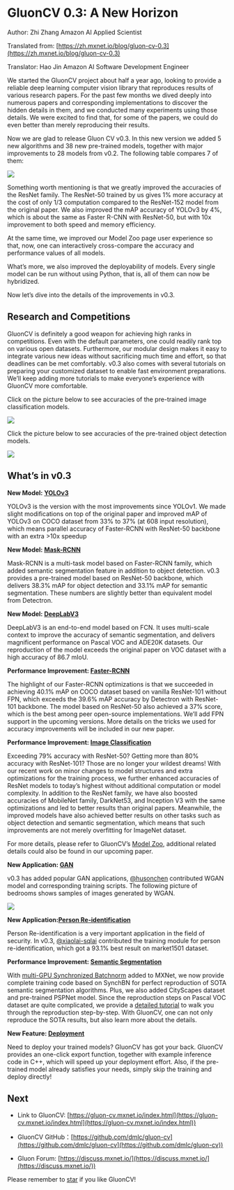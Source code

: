
# GluonCV 0.3: A New Horizon

Author: Zhi Zhang Amazon AI Applied Scientist

Translated from: [https://zh.mxnet.io/blog/gluon-cv-0.3](https://zh.mxnet.io/blog/gluon-cv-0.3)

Translator: Hao Jin Amazon AI Software Development Engineer

We started the GluonCV project about half a year ago, looking to provide a reliable deep learning computer vision library that reproduces results of various research papers. For the past few months we dived deeply into numerous papers and corresponding implementations to discover the hidden details in them, and we conducted many experiments using those details. We were excited to find that, for some of the papers, we could do even better than merely reproducing their results.

Now we are glad to release Gluon CV v0.3. In this new version we added 5 new algorithms and 38 new pre-trained models, together with major improvements to 28 models from v0.2. The following table compares 7 of them:

![](https://cdn-images-1.medium.com/max/2000/1*FlYKsapwq-7MzZ7Nn1s-xQ.png)

Something worth mentioning is that we greatly improved the accuracies of the ResNet family. The ResNet-50 trained by us gives 1% more accuracy at the cost of only 1/3 computation compared to the ResNet-152 model from the original paper. We also improved the mAP accuracy of YOLOv3 by 4%, which is about the same as Faster R-CNN with ResNet-50, but with 10x improvement to both speed and memory efficiency.

At the same time, we improved our Model Zoo page user experience so that, now, one can interactively cross-compare the accuracy and performance values of all models.

What’s more, we also improved the deployability of models. Every single model can be run without using Python, that is, all of them can now be hybridized.

Now let’s dive into the details of the improvements in v0.3.

## Research and Competitions

GluonCV is definitely a good weapon for achieving high ranks in competitions. Even with the default parameters, one could readily rank top on various open datasets. Furthermore, our modular design makes it easy to integrate various new ideas without sacrificing much time and effort, so that deadlines can be met comfortably. v0.3 also comes with several tutorials on preparing your customized dataset to enable fast environment preparations. We’ll keep adding more tutorials to make everyone’s experience with GluonCV more comfortable.

Click on the picture below to see accuracies of the pre-trained image classification models.

![](https://cdn-images-1.medium.com/max/2000/1*f9h5BVlZXp6G_n9UkuuOCA.png)

Click the picture below to see accuracies of the pre-trained object detection models.

![](https://cdn-images-1.medium.com/max/2000/1*Qqw49OzdsmLAP99MFIVRRQ.png)

## What’s in v0.3

**New Model: [YOLOv3](https://gluon-cv.mxnet.io/model_zoo/detection.html#ms-coco)**

YOLOv3 is the version with the most improvements since YOLOv1. We made slight modifications on top of the original paper and improved mAP of YOLOv3 on COCO dataset from 33% to 37% (at 608 input resolution), which means parallel accuracy of Faster-RCNN with ResNet-50 backbone with an extra >10x speedup

**New Model: [Mask-RCNN](https://gluon-cv.mxnet.io/model_zoo/segmentation.html#instance-segmentation)**

Mask-RCNN is a multi-task model based on Faster-RCNN family, which added semantic segmentation feature in addition to object detection. v0.3 provides a pre-trained model based on ResNet-50 backbone, which delivers 38.3% mAP for object detection and 33.1% mAP for semantic segmentation. These numbers are slightly better than equivalent model from Detectron.

**New Model: [DeepLabV3](https://gluon-cv.mxnet.io/model_zoo/segmentation.html#semantic-segmentation)**

DeepLabV3 is an end-to-end model based on FCN. It uses multi-scale context to improve the accuracy of semantic segmentation, and delivers magnificent performance on Pascal VOC and ADE20K datasets. Our reproduction of the model exceeds the original paper on VOC dataset with a high accuracy of 86.7 mIoU.

**Performance Improvement: [Faster-RCNN](https://gluon-cv.mxnet.io/model_zoo/detection.html#ms-coco)**

The highlight of our Faster-RCNN optimizations is that we succeeded in achieving 40.1% mAP on COCO dataset based on vanilla ResNet-101 without FPN, which exceeds the 39.6% mAP accuracy by Detectron with ResNet-101 backbone. The model based on ResNet-50 also achieved a 37% score, which is the best among peer open-source implementations. We’ll add FPN support in the upcoming versions. More details on the tricks we used for accuracy improvements will be included in our new paper.

**Performance Improvement: [Image Classification](https://gluon-cv.mxnet.io/model_zoo/classification.html)**

Exceeding 79% accuracy with ResNet-50? Getting more than 80% accuracy with ResNet-101? Those are no longer your wildest dreams! With our recent work on minor changes to model structures and extra optimizations for the training process, we further enhanced accuracies of ResNet models to today’s highest without additional computation or model complexity. In addition to the ResNet family, we have also boosted accuracies of MobileNet family, DarkNet53, and Inception V3 with the same optimizations and led to better results than original papers. Meanwhile, the improved models have also achieved better results on other tasks such as object detection and semantic segmentation, which means that such improvements are not merely overfitting for ImageNet dataset.

For more details, please refer to GluonCV’s [Model Zoo](https://gluon-cv.mxnet.io/model_zoo/classification.html), additional related details could also be found in our upcoming paper.

**New Application: [GAN](https://github.com/dmlc/gluon-cv/tree/master/scripts/gan/wgan)**

v0.3 has added popular GAN applications, [@husonchen](https://github.com/husonchen) contributed WGAN model and corresponding training scripts. The following picture of bedrooms shows samples of images generated by WGAN.

![](https://cdn-images-1.medium.com/max/2000/0*hZW5mO_WsvNVxkwZ.png)

**New Application:[Person Re-identification](https://github.com/dmlc/gluon-cv/tree/master/scripts/re-id/baseline)**

Person Re-identification is a very important application in the field of security. In v0.3, [@xiaolai-sqlai](https://github.com/xiaolai-sqlai) contributed the training module for person re-identification, which got a 93.1% best result on market1501 dataset.

**Performance Improvement: [Semantic Segmentation](https://gluon-cv.mxnet.io/model_zoo/segmentation.html)**

With [multi-GPU Synchronized Batchnorm](https://zh.mxnet.io/blog/syncbn) added to MXNet, we now provide complete training code based on SynchBN for perfect reproduction of SOTA semantic segmentation algorithms. Plus, we also added CityScapes dataset and pre-trained PSPNet model. Since the reproduction steps on Pascal VOC dataset are quite complicated, we provide a [detailed tutorial](https://gluon-cv.mxnet.io/build/examples_segmentation/voc_sota.html) to walk you through the reproduction step-by-step. With GluonCV, one can not only reproduce the SOTA results, but also learn more about the details.

**New Feature: [Deployment](https://gluon-cv.mxnet.io/build/examples_deployment/export_network.html)**

Need to deploy your trained models? GluonCV has got your back. GluonCV provides an one-click export function, together with example inference code in C++, which will speed up your deployment effort. Also, if the pre-trained model already satisfies your needs, simply skip the training and deploy directly!

## **Next**

- Link to GluonCV: [https://gluon-cv.mxnet.io/index.html](https://gluon-cv.mxnet.io/index.html](https://gluon-cv.mxnet.io/index.html))

- GluonCV GitHub：[https://github.com/dmlc/gluon-cv](https://github.com/dmlc/gluon-cv](https://github.com/dmlc/gluon-cv))

- Gluon Forum: [https://discuss.mxnet.io/](https://discuss.mxnet.io/](https://discuss.mxnet.io/))

Please remember to [star](https://github.com/dmlc/gluon-cv) if you like GluonCV!
